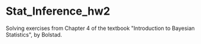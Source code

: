 # Stat_Inference_hw2
Solving exercises from Chapter 4 of the textbook "Introduction to Bayesian Statistics", by Bolstad.
